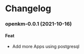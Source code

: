 # Changelog<br>


<a name="openkm-0.0.1"></a>
### openkm-0.0.1 (2021-10-16)

#### Feat

* Add more Apps using postgresql
